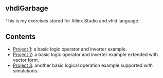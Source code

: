 vhdlGarbage
-----------

This is my exercises stored for Xilinx Studio and vhld language.


Contents
--------


* [Project 1](https://github.com/Zaryob/vhdlGarbage/tree/master/project_1): a basic logic operator and inverter example.
* [Project 2](https://github.com/Zaryob/vhdlGarbage/tree/master/project_2): a basic logic operator and inverter example extended with vector form.
* [Project 3](https://github.com/Zaryob/vhdlGarbage/tree/master/project_3): another basic logical operation example supported with simulations.
